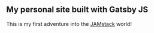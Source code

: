 ## My personal site built with Gatsby JS

This is my first adventure into the [JAMstack](https://jamstack.org/) world!
